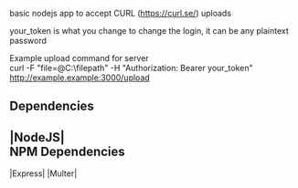 basic nodejs app to accept CURL (https://curl.se/) uploads 

your_token is what you change to change the login, it can be any plaintext password

Example upload command for server <br>
curl -F "file=@C:\filepath\" -H "Authorization: Bearer your_token" http://example.example:3000/upload

Dependencies
--
|NodeJS|
<br>
NPM Dependencies
--
|Express|
|Multer|

